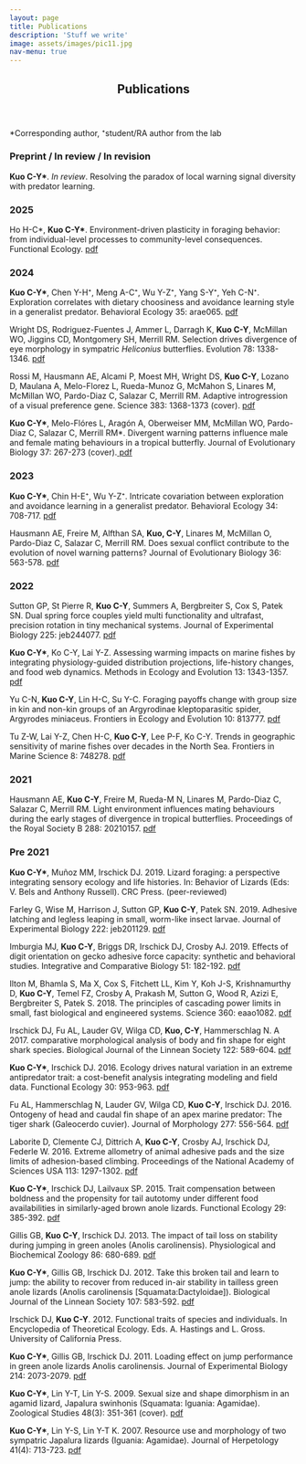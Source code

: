 ```yaml
---
layout: page
title: Publications
description: 'Stuff we write'
image: assets/images/pic11.jpg
nav-menu: true
---
```

<!-- One -->
<section id="one">
	<div class="inner">
		<header class="major">
			<h1>Publications</h1>
		</header>

<p>*Corresponding author, ⁺student/RA author from the lab

<h3>Preprint / In review / In revision</h3>

<p><b>Kuo C-Y*</b>. <i>In review</i>. Resolving the paradox of local warning signal diversity with predator learning.</p>

<h3>2025</h3>

<p>Ho H-C*, <b>Kuo C-Y*</b>. Environment-driven plasticity in foraging behavior: from individual-level processes to community-level consequences. Functional Ecology. <a href="https://doi.org/10.1111/1365-2435.70084"> pdf</a></p>

<h3>2024</h3>

<p><b>Kuo C-Y*</b>, Chen Y-H⁺, Meng A-C⁺, Wu Y-Z⁺, Yang S-Y⁺, Yeh C-N⁺. Exploration correlates with dietary choosiness and avoidance learning style in a generalist predator. Behavioral Ecology 35: arae065. <a href="https://doi.org/10.1093/beheco/arae065"> pdf</a></p>

<p>Wright DS, Rodriguez-Fuentes J, Ammer L, Darragh K, <b>Kuo C-Y</b>, McMillan WO, Jiggins CD, Montgomery SH, Merrill RM. Selection drives divergence of eye morphology in sympatric <i>Heliconius</i> butterflies. Evolution 78: 1338-1346. <a href="https://doi.org/10.1093/evolut/qpae073"> pdf</a></p>

<p>Rossi M, Hausmann AE, Alcami P, Moest MH, Wright DS, <b>Kuo C-Y</b>, Lozano D, Maulana A, Melo-Florez L, Rueda-Munoz G, McMahon S, Linares M, McMillan WO, Pardo-Diaz C, Salazar C, Merrill RM. Adaptive introgression of a visual preference gene. Science 383: 1368-1373 (cover). <a href="https://www.science.org/doi/10.1126/science.adj9201"> pdf</a></p>

<p><b>Kuo C-Y*</b>, Melo-Flóres L, Aragón A, Oberweiser MM, McMillan WO, Pardo-Diaz C, Salazar C, Merrill RM*. Divergent warning patterns influence male and female mating behaviours in a tropical butterfly. Journal of Evolutionary Biology 37: 267-273 (cover).<a href="https://academic.oup.com/jeb/advance-article/doi/10.1093/jeb/voae010/7577885?searchresult=1"> pdf</a></p>

<h3>2023</h3>

<p><b>Kuo C-Y*</b>, Chin H-E⁺, Wu Y-Z⁺. Intricate covariation between exploration and avoidance learning in a generalist predator. Behavioral Ecology 34: 708-717. <a href=" https://doi.org/10.1093/beheco/arad041"> pdf</a></p>

<p>Hausmann AE, Freire M, Alfthan SA, <b>Kuo, C-Y</b>, Linares M, McMillan O, Pardo-Diaz C, Salazar C, Merrill RM. Does sexual conflict contribute to the evolution of novel warning patterns? Journal of Evolutionary Biology 36: 563-578. <a href="http://doi.org/10.1111/jeb.14151 "> pdf</a></p> 

<h3>2022</h3>

<p>Sutton GP, St Pierre R, <b>Kuo C-Y</b>, Summers A, Bergbreiter S, Cox S, Patek SN. Dual spring force couples yield multi functionality and ultrafast, precision rotation in tiny mechanical systems. Journal of Experimental Biology 225: jeb244077. <a href="https://doi.org/10.1242/jeb.244077">pdf</a></p>

<p><b>Kuo C-Y*</b>, Ko C-Y, Lai Y-Z. Assessing warming impacts on marine fishes by integrating physiology-guided distribution projections, life-history changes, and food web dynamics. Methods in Ecology and Evolution 13: 1343-1357. <a href="https://doi.org/10.1111/2041-210X.13846">pdf</a></p>

<p>Yu C-N, <b>Kuo C-Y</b>, Lin H-C, Su Y-C. Foraging payoffs change with group size in kin and non-kin groups of an Argyrodinae kleptoparasitic spider, Argyrodes miniaceus. Frontiers in Ecology and Evolution 10: 813777. <a href="https://doi.org/10.3389/fevo.2022.813777">pdf</a></p>

<p>Tu Z-W, Lai Y-Z, Chen H-C, <b>Kuo C-Y</b>, Lee P-F, Ko C-Y. Trends in geographic sensitivity of marine fishes over decades in the North Sea. Frontiers in Marine Science 8: 748278. <a href="https://doi.org/10.3389/fmars.2021.748278">pdf</a></p>

<h3>2021</h3>

<p>Hausmann AE, <b>Kuo C-Y</b>, Freire M, Rueda-M N, Linares M, Pardo-Diaz C, Salazar C, Merrill RM. Light environment influences mating behaviours during the early stages of divergence in tropical butterflies. Proceedings of the Royal Society B 288: 20210157. <a href="https://doi.org/10.1098/rspb.2021.0157">pdf</a></p>

<h3>Pre 2021</h3>

<p><b>Kuo C-Y*</b>, Muñoz MM, Irschick DJ. 2019. Lizard foraging: a perspective integrating sensory ecology and life histories. In: Behavior of Lizards (Eds: V. Bels and Anthony Russell). CRC Press. (peer-reviewed)</p>

<p>Farley G, Wise M, Harrison J, Sutton GP, <b>Kuo C-Y</b>, Patek SN. 2019. Adhesive latching and legless leaping in small, worm-like insect larvae. Journal of Experimental Biology 222: jeb201129. <a href="https://doi.org/10.1242/jeb.201129">pdf</a></p>

<p>Imburgia MJ, <b>Kuo C-Y</b>, Briggs DR, Irschick DJ, Crosby AJ. 2019. Effects of digit orientation on gecko adhesive force capacity: synthetic and behavioral studies. Integrative and Comparative Biology 51: 182-192. <a href="https://doi.org/10.1093/icb/icz024">pdf</a></p>

<p>Ilton M, Bhamla S, Ma X, Cox S, Fitchett LL, Kim Y, Koh J-S, Krishnamurthy D, <b>Kuo C-Y</b>, Temel FZ, Crosby A, Prakash M, Sutton G, Wood R, Azizi E, Bergbreiter S, Patek S. 2018. The principles of cascading power limits in small, fast biological and engineered systems. Science 360: eaao1082. <a href="https://www.science.org/doi/10.1126/science.aao1082">pdf</a></p>

<p>Irschick DJ, Fu AL, Lauder GV, Wilga CD, <b>Kuo, C-Y</b>, Hammerschlag N. A 2017. comparative morphological analysis of body and fin shape for eight shark species. Biological Journal of the Linnean Society 122: 589-604. <a href="https://doi.org/10.1093/biolinnean/blx088">pdf</a></p>

<p><b>Kuo C-Y*</b>, Irschick DJ. 2016. Ecology drives natural variation in an extreme antipredator trait: a cost-benefit analysis integrating modeling and field data. Functional Ecology 30: 953-963. <a href=" https://doi.org/10.1111/1365-2435.12593">pdf</a></p>

<p>Fu AL, Hammerschlag N, Lauder GV, Wilga CD, <b>Kuo C-Y</b>, Irschick DJ. 2016. Ontogeny of head and caudal fin shape of an apex marine predator: The tiger shark (Galeocerdo cuvier). Journal of Morphology 277: 556-564. <a href="https://pubmed.ncbi.nlm.nih.gov/26869274">pdf</a></p>

<p>Laborite D, Clemente CJ, Dittrich A, <b>Kuo C-Y</b>, Crosby AJ, Irschick DJ, Federle W. 2016. Extreme allometry of animal adhesive pads and the size limits of adhesion-based climbing. Proceedings of the National Academy of Sciences USA 113: 1297-1302. <a href="https://doi.org/10.1073/pnas.1519459113">pdf</a></p>

<p><b>Kuo C-Y*</b>, Irschick DJ, Lailvaux SP. 2015. Trait compensation between boldness and the propensity for tail autotomy under different food availabilities in similarly-aged brown anole lizards. Functional Ecology 29: 385-392. <a href="https://www.jstor.org/stable/48577167">pdf</a></p>

<p>Gillis GB, <b>Kuo C-Y</b>, Irschick DJ. 2013. The impact of tail loss on stability during jumping in green anoles (Anolis carolinensis). Physiological and Biochemical Zoology 86: 680-689. <a href="https://doi.org/10.1086/673756">pdf</a></p>

<p><b>Kuo C-Y*</b>, Gillis GB, Irschick DJ. 2012. Take this broken tail and learn to jump: the ability to recover from reduced in-air stability in tailless green anole lizards (Anolis carolinensis [Squamata:Dactyloidae]). Biological Journal of the Linnean Society 107: 583-592. <a href="https://doi.org/10.1111/j.1095-8312.2012.01958.x">pdf</a></p>

<p>Irschick DJ, <b>Kuo C-Y</b>. 2012. Functional traits of species and individuals. In Encyclopedia of Theoretical Ecology. Eds. A. Hastings and L. Gross. University of California Press.</p>

<p><b>Kuo C-Y*</b>, Gillis GB, Irschick DJ. 2011. Loading effect on jump performance in green anole lizards Anolis carolinensis. Journal of Experimental Biology 214: 2073-2079. <a href="https://pubmed.ncbi.nlm.nih.gov/21613524/">pdf</a></p>

<p><b>Kuo C-Y*</b>, Lin Y-T, Lin Y-S. 2009. Sexual size and shape dimorphism in an agamid lizard, Japalura swinhonis (Squamata: Iguania: Agamidae). Zoological Studies 48(3): 351-361 (cover). <a href="http://zoolstud.sinica.edu.tw/Journals/48.3/351.pdf">pdf</a></p>

<p><b>Kuo C-Y*</b>, Lin Y-S, Lin Y-T K. 2007. Resource use and morphology of two sympatric Japalura lizards (Iguania: Agamidae). Journal of Herpetology 41(4): 713-723. <a href="https://doi.org/10.1670/06-197.1">pdf</a></p>
